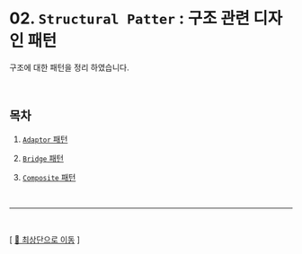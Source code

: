 # 02. ``Structural Patter`` : 구조 관련 디자인 패턴

구조에 대한 패턴을 정리 하였습니다.

<br/>

## 목차

1. [``Adaptor`` 패턴](https://github.com/Chocobe/-Study-DesignPatter/tree/master/src/_02_StructuralPattern/_02_01_Adapter)

2. [``Bridge`` 패턴](https://github.com/Chocobe/-Study-DesignPatter/tree/master/src/_02_StructuralPattern/_02_02_Bridge)

3. [``Composite`` 패턴](https://github.com/Chocobe/-Study-DesignPatter/tree/master/src/_02_StructuralPattern/_02_03_Composite)



<br/>

<hr/><br/>



[ [🚀 최상단으로 이동](https://github.com/Chocobe/-Study-DesignPatter) ]
